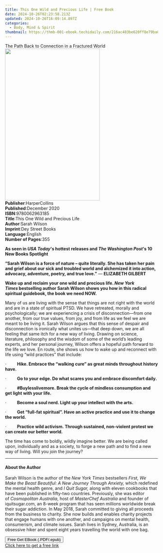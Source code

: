```yaml
---
title: This One Wild and Precious Life | Free Book
date: 2024-10-26T02:23:58.213Z
updated: 2024-10-26T16:09:14.897Z
categories:
  - Body, Mind & Spirit
thumbnail: https://thmb-001-ebook.techidaily.com/216ac483be620ff8e79ba077c83da2dc02b6fe14f9e6b719538f76c8c0f66afd.jpg
---
```

<main id="book-container">
  <div class="flex flex-col">
    <div class="book-brief flex-1 py-6 px-4 sm:p-6 md:py-10 md:px-8">
      <!-- brief-->
      <div class="book-brief-main">
        The Path Back to Connection in a Fractured World
      </div>
    </div>
    <div
      class="book-meta-info flex-1 grid gap-4 col-start-1 col-end-3 row-start-1 sm:mb-6 sm:grid-cols-4 lg:gap-6 lg:col-start-2 lg:row-end-6 lg:row-span-6 lg:mb-0"
    >
      <div
        class="book-meta-info-left place-content-center mt-4 p-4 text-sm leading-6 col-start-2 col-span-2 dark:text-slate-400"
      >
        <img
          class="w-full h-500 object-cover rounded-lg sm:h-255 sm:col-span-2 lg:col-span-full"
          src="https://img-001-ebook.techidaily.com/9f560842652a10e705725a51f68d0d61701f7ff8530b8fac7f946c0a9ea47dbe.jpg"
          alt=""
          width="312"
          height="500"
        />
      </div>
      <div
        class="book-meta-info-right mt-2 col-start-1 row-start-2 col-span-3 self-center"
      >
        <!-- meta data  -->
        <div class="flex flex-col px-4 md:px-8">
          <div class="flex-1">
            <strong>Publisher</strong>:<span class="px-2">HarperCollins</span>
          </div>
          <div class="flex-1">
            <strong>Published</strong>:<span class="px-2">December 2020</span>
          </div>
          <div class="flex-1">
            <strong>ISBN</strong>:<span class="px-2">9780062963185</span>
          </div>
          <div class="flex-1">
            <strong>Title</strong>:<span class="px-2"
              >This One Wild and Precious Life</span
            >
          </div>
          <div class="flex-1">
            <strong>Author</strong>:<span class="px-2">Sarah Wilson</span>
          </div>
          <div class="flex-1">
            <strong>Imprint</strong>:<span class="px-2">Dey Street Books</span>
          </div>
          <div class="flex-1">
            <strong>Language</strong>:<span class="px-2">English</span>
          </div>
          <div class="flex-1">
            <strong>Number of Pages</strong>:<span class="px-2">355</span>
          </div>
        </div>
      </div>
    </div>
    <div class="book-description flex-1 py-6 px-4 sm:p-6 md:py-10 md:px-8">
      <div class="book-description-main">
        <div accordion-content="" id="description">
          <p>
            <b
              >As seen in <i>USA Today</i>'s hottest releases and
              <i>The&nbsp;</i><i>Washington Post</i>'s 10 New Books Spotlight</b
            >
          </p>
          <p>
            <b
              >“Sarah Wilson is a force of nature – quite literally. She has
              taken her pain and grief about our sick and troubled world and
              alchemized it into action, advocacy, adventure, poetry, and true
              love.”</b
            >&nbsp;—&nbsp;<b>ELIZABETH GILBERT</b>
          </p>
          <p>
            <b
              >Wake up and reclaim your one wild and precious life.
              <i>New York Times</i>&nbsp;bestselling author Sarah Wilson shows
              you how in this radical spiritual guidebook, the book we need
              NOW.</b
            >
          </p>
          <p>
            Many of us are&nbsp;living with the sense that things are not right
            with the world and are in a state of spiritual PTSD. We have
            retreated, morally and psychologically; we are experiencing a crisis
            of disconnection—from one another, from our true values, from joy,
            and from life as we feel we are meant to be living it. Sarah Wilson
            argues that this sense of despair and disconnection is ironically
            what unites us—that deep down, we are all feeling that same itch for
            a new way of living.&nbsp;Drawing on science, literature, philosophy
            and the wisdom of some of the world’s leading experts, and her
            personal journey, Wilson offers a hopeful path forward to the life
            we love. En route, she shows us how to wake up and reconnect with
            life using “wild practices” that include:
          </p>
          <p>
            ·&nbsp;&nbsp;&nbsp;&nbsp;&nbsp;&nbsp;&nbsp;&nbsp;
            <b
              >Hike. Embrace the “walking cure” as great minds throughout
              history have.</b
            >
          </p>
          <p>
            ·&nbsp;&nbsp;&nbsp;&nbsp;&nbsp;&nbsp;&nbsp;&nbsp;
            <b
              >Go to your edge. Do what scares you and embrace discomfort
              daily.</b
            >
          </p>
          <p>
            ·&nbsp;&nbsp;&nbsp;&nbsp;&nbsp;&nbsp;&nbsp;&nbsp;
            <b
              >#Buylesslivemore.&nbsp;Break the cycle of mindless consumption
              and get light with your life.</b
            >
          </p>
          <p>
            ·&nbsp;&nbsp;&nbsp;&nbsp;&nbsp;&nbsp;&nbsp;&nbsp;
            <b
              >Become a soul nerd.&nbsp;Light up your intellect with the
              arts.</b
            >
          </p>
          <p>
            ·&nbsp;&nbsp;&nbsp;&nbsp;&nbsp;&nbsp;&nbsp;&nbsp;
            <b
              >Get “full-fat spiritual”.&nbsp;Have an active practice and use it
              to change the world.</b
            >
          </p>
          <p>
            ·&nbsp;&nbsp;&nbsp;&nbsp;&nbsp;&nbsp;&nbsp;&nbsp;
            <b
              >Practice wild activism.&nbsp;Through sustained, non-violent
              protest we can create our better world.</b
            >
          </p>
          <p>
            The time has come to boldly, wildly imagine better. We are being
            called upon, individually and as a society, to forge a new path and
            to find a new way of living. Will you join the journey?<b></b>
          </p>
        </div>
        <div class="accordion-fader"></div>
      </div>
    </div>
    <div class="book-excerpts flex-1 py-6 px-4 sm:p-6 md:py-10 md:px-8">
      <!-- excerpts-->
      <div class="book-excerpts-main">
        <hr />
        <h4 class="placeholder placeholder-heading">
          <span>About the Author</span>
        </h4>
        <p></p>
        <p>
          Sarah Wilson is the author of the&nbsp;<i>New York Times</i
          >&nbsp;bestsellers&nbsp;<i
            >First, We Make the Beast Beautiful: A New Journey Through
            Anxiety,&nbsp;</i
          >which redefined the mental health genre, and&nbsp;<i
            >I Quit Sugar,&nbsp;</i
          >along with eleven cookbooks that have been published in fifty-two
          countries. Previously, she was editor of&nbsp;<i
            >Cosmopolitan Australia</i
          >, host of&nbsp;<i>MasterChef Australia</i>&nbsp;and founder of
          iquitsugar.com, an 8-week program that has seen millions worldwide
          break their sugar addiction. In May 2018, Sarah committed to giving
          all proceeds from the business to charity. She now builds and enables
          charity projects that engage humans with one another, and campaigns on
          mental health, consumerism, and climate issues. Sarah lives in Sydney,
          Australia, is an obsessive hiker and spent eight years travelling the
          world with one bag.<br />
        </p>
        <p></p>
      </div>
    </div>
    <div
      class="book-about-author flex-1 py-6 px-4 sm:p-6 md:py-10 md:px-8"
    ></div>
    <div class="book-free-get flex-1 py-6 px-4 sm:p-6 md:py-10 md:px-8">
      <button
        id="btn-free-get"
        class="bg-blue-500 hover:bg-blue-700 text-white font-bold py-2 px-4 rounded"
      >
        Free Get EBook (.PDF/.epub)
      </button>
      <div id="countdown-display" class="px-2 text-lg mt-2"></div>
      <a
        id="free-link"
        class="hidden bg-blue-500 hover:bg-blue-700 text-white font-bold py-2 px-4 rounded"
        href="https://www.ebooks.com/en-us/book/211270373/this-one-wild-and-precious-life/sarah-wilson/"
        target="_blank"
        >Click here to get a free link</a
      >
    </div>
    <script>
      let countdownTime = 0;
      let countdownInterval = null;
      document
        .getElementById('btn-free-get')
        .addEventListener('click', startCountdown);
      function startCountdown() {
        countdownTime = new Date().getTime() + 60000 * 3;
        countdownInterval = setInterval(updateCountdown, 1000);
        document.getElementById('btn-free-get').disabled = true;
        document
          .getElementById('btn-free-get')
          .classList.add('bg-gray-500', 'cursor-not-allowed');
      }
      function updateCountdown() {
        let currentTime = new Date().getTime();
        let timeLeft = countdownTime - currentTime;
        let secondsLeft = Math.floor(timeLeft / 1000);
        document.getElementById('countdown-display').innerHTML =
          `Remaining time: ${secondsLeft} seconds.`;
        if (secondsLeft <= 0) {
          clearInterval(countdownInterval);
          document.getElementById('btn-free-get').classList.add('hidden');
          document.getElementById('free-link').classList.remove('hidden');
          document.getElementById('countdown-display').innerHTML = '';
        }
      }
    </script>
  </div>
</main>

<ins class="adsbygoogle"
      style="display:block"
      data-ad-client="ca-pub-7571918770474297"
      data-ad-slot="8358498916"
      data-ad-format="auto"
      data-full-width-responsive="true"></ins>
    